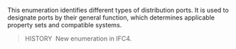 ﻿This enumeration identifies different types of distribution ports. It is used to designate ports by their general function, which determines applicable property sets and compatible systems.

> HISTORY&nbsp; New enumeration in IFC4.